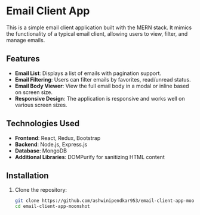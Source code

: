 # Email Client App

This is a simple email client application built with the MERN stack. It mimics the functionality of a typical email client, allowing users to view, filter, and manage emails.

## Features

- **Email List**: Displays a list of emails with pagination support.
- **Email Filtering**: Users can filter emails by favorites, read/unread status.
- **Email Body Viewer**: View the full email body in a modal or inline based on screen size.
- **Responsive Design**: The application is responsive and works well on various screen sizes.

## Technologies Used

- **Frontend**: React, Redux, Bootstrap
- **Backend**: Node.js, Express.js
- **Database**: MongoDB
- **Additional Libraries**: DOMPurify for sanitizing HTML content

## Installation

1. Clone the repository:

   ```bash
   git clone https://github.com/ashwinipendkar953/email-client-app-moonshot.git
   cd email-client-app-moonshot
   ```
